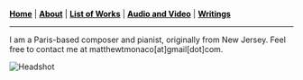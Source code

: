  <a href="/" style="color: black">**Home**</a> | <a href="/about" style="color: black">**About**</a> | <a href="/list-of-works" style="color: black">**List of Works**</a> | <a href="/audio-and-video" style="color: black">**Audio and Video**</a> | <a href="/writings" style="color: black">**Writings**</a> 

***

I am a Paris-based composer and pianist, originally from New Jersey. Feel free to contact me at matthewtmonaco[at]gmail[dot]com.

![Headshot](IMG_9929_0.jpg)
